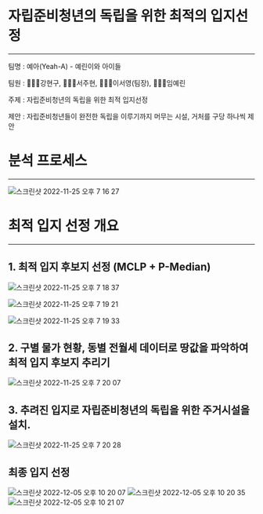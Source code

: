 # 자립준비청년의 독립을 위한 최적의 입지선정
--------------

팀명 : 예아(Yeah-A) - 예린이와 아이들

팀원 : 👨🏻‍💻강현구, 👩🏻‍💻서주현, 👩🏻‍🔬이서영(팀장), 👩🏼‍🎨임예린

주제 : 자립준비청년의 독립을 위한 최적 입지선정

제안 : 자립준비청년들이 완전한 독립을 이루기까지 머무는 시설, 거처를 구당 하나씩 제안 

# 분석 프로세스
-------------
![스크린샷 2022-11-25 오후 7 16 27](https://user-images.githubusercontent.com/101313864/203960078-2c72e2b2-3776-4ff3-bb35-b64b9fde2be3.png)


# 최적 입지 선정 개요
-------------
## 1. 최적 입지 후보지 선정 (MCLP + P-Median)
![스크린샷 2022-11-25 오후 7 18 37](https://user-images.githubusercontent.com/101313864/203960868-4c37fd5f-0040-4d05-8916-ae8150c0080f.png)

![스크린샷 2022-11-25 오후 7 19 21](https://user-images.githubusercontent.com/101313864/203961130-3a2dad7c-3d28-4301-98e5-db71a4d712d8.png)

![스크린샷 2022-11-25 오후 7 19 33](https://user-images.githubusercontent.com/101313864/203961190-5c2fb5bc-23f1-4f73-93c4-7ab32db0a3a3.png)

## 2. 구별 물가 현황, 동별 전월세 데이터로 땅값을 파악하여 최적 입지 후보지 추리기
![스크린샷 2022-11-25 오후 7 20 07](https://user-images.githubusercontent.com/101313864/203961420-f854c45a-31f0-44e3-b9b7-0ff8ea4ee5dd.png)

## 3. 추려진 입지로 자립준비청년의 독립을 위한 주거시설을 설치.
![스크린샷 2022-11-25 오후 7 20 28](https://user-images.githubusercontent.com/101313864/203961526-48324643-56a0-41f5-9594-f837963dce80.png)

## 최종 입지 선정
![스크린샷 2022-12-05 오후 10 20 07](https://user-images.githubusercontent.com/101313864/205647142-ee98132e-dc34-4a95-982a-9273554f8245.png)
![스크린샷 2022-12-05 오후 10 20 35](https://user-images.githubusercontent.com/101313864/205647230-c92cf934-5f09-4622-bf77-67d5e612a0c0.png)
![스크린샷 2022-12-05 오후 10 21 07](https://user-images.githubusercontent.com/101313864/205647317-bec5a5f3-7094-4d04-9d61-65936eb5ba1a.png)

